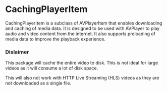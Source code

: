 # CachingPlayerItem

CachingPlayerItem is a subclass of AVPlayerItem that enables downloading and caching of media data. It is designed to be used with AVPlayer to play audio and video content from the internet.
It also supports preloading of media data to improve the playback experience.

### Dislaimer

This package will cache the entire video to disk. This is not ideal for large videos as it will consume a lot of disk space.

This will also not work with HTTP Live Streaming (HLS) videos as they are not downloaded as a single file.
